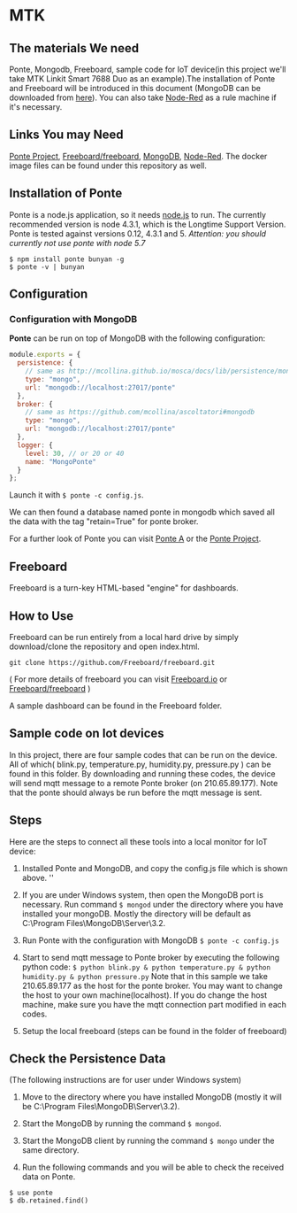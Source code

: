 # MTK

## The materials We need

Ponte, Mongodb, Freeboard, sample code for IoT device(in this project we'll take MTK Linkit Smart 7688 Duo as an example).The installation of Ponte and Freeboard will be introduced in this document (MongoDB can be downloaded from [here](https://www.mongodb.com/download-center)). You can also take [Node-Red](https://nodered.org/) as a rule machine if it's necessary.

## Links You may Need

[Ponte Project](https://github.com/eclipse/ponte), [Freeboard/freeboard](https://github.com/Freeboard/freeboard), [MongoDB](https://www.mongodb.com/download-center), [Node-Red](https://nodered.org/).
The docker image files can be found under this repository as well.

## Installation of Ponte

Ponte is a node.js application, so it needs [node.js](http://nodejs.org)
to run. The currently recommended version is node 4.3.1, which is the Longtime Support Version. Ponte is tested against versions 0.12, 4.3.1 and 5. *Attention: you should currently not use ponte with node 5.7*

```
$ npm install ponte bunyan -g
$ ponte -v | bunyan
```
## Configuration


### Configuration with MongoDB

__Ponte__ can be run on top of MongoDB with the following configuration:

```js
module.exports = {
  persistence: {
    // same as http://mcollina.github.io/mosca/docs/lib/persistence/mongo.js.html
    type: "mongo",
    url: "mongodb://localhost:27017/ponte"
  },
  broker: {
    // same as https://github.com/mcollina/ascoltatori#mongodb
    type: "mongo",
    url: "mongodb://localhost:27017/ponte"
  },
  logger: {
    level: 30, // or 20 or 40
    name: "MongoPonte"
  }
};
```

Launch it with `$ ponte -c config.js`.

We can then found a database named ponte in mongodb which saved all the data with the tag "retain=True" for ponte broker.

For a further look of Ponte you can visit [Ponte A](http://www.eclipse.org/ponte/) or the [Ponte Project](https://github.com/eclipse/ponte).





## Freeboard

Freeboard is a turn-key HTML-based "engine" for dashboards.


## How to Use 

Freeboard can be run entirely from a local hard drive by simply download/clone the repository and open index.html.
```
git clone https://github.com/Freeboard/freeboard.git
```

( For more details of freeboard you can visit [Freeboard.io](https://freeboard.io/) or [Freeboard/freeboard](https://github.com/Freeboard/freeboard) )

A sample dashboard can be found in the Freeboard folder.


## Sample code on Iot devices

In this project, there are four sample codes that can be run on the device. All of which( blink.py, temperature.py, humidity.py, pressure.py ) can be found in this folder. By downloading and running these codes, the device will send mqtt message to a remote Ponte broker (on 210.65.89.177). Note that the ponte should always be run before the mqtt message is sent.


## Steps

Here are the steps to connect all these tools into a local monitor for IoT device:


1. Installed Ponte and MongoDB, and copy the config.js file which is shown above.
''
2. If you are under Windows system, then open the MongoDB port is necessary. Run command `$ mongod` under the directory where you have installed your mongoDB. Mostly the directory will be default as C:\Program Files\MongoDB\Server\3.2\.

3. Run Ponte with the configuration with MongoDB
`
$ ponte -c config.js
`

4. Start to send mqtt message to Ponte broker by executing the following python code:
``
$ python blink.py & python temperature.py & python humidity.py & python pressure.py
``
Note that in this sample we take 210.65.89.177 as the host for the ponte broker. You may want to change the host to your own machine(localhost). If you do change the host machine, make sure you have the mqtt connection part modified in each codes. 

5. Setup the local freeboard (steps can be found in the folder of freeboard)


## Check the Persistence Data
(The following instructions are for user under Windows system)

1. Move to the directory where you have installed MongoDB (mostly it will be C:\Program Files\MongoDB\Server\3.2\).

2. Start the MongoDB by running the command `$ mongod`.

3. Start the MongoDB client by running the command `$ mongo` under the same directory.

4. Run the following commands and you will be able to check the received data on Ponte.
```
$ use ponte
$ db.retained.find()
```

